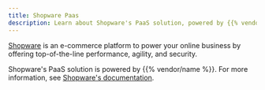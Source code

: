 ```yaml
---
title: Shopware Paas
description: Learn about Shopware's PaaS solution, powered by {{% vendor/name %}}
---
```


[Shopware](https://www.shopware.com/) is an e-commerce platform to power your online business by offering top-of-the-line performance, agility, and security.

Shopware's PaaS solution is powered by {{% vendor/name %}}.
For more information, see [Shopware's documentation](https://developer.shopware.com/docs/products/paas/).